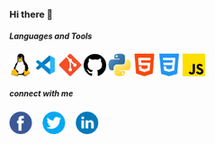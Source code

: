 ### Hi there 👋

##### Languages and Tools

<img src="./imgs/linux.png" width="40px" height="40px"/>
<img src="./imgs/vs.png" width="40px" height="40px"/>
<img src="./imgs/git.png" width="40px" height="40px"/>
<img src="./imgs/github.png" width="40px" height="40px"/>
<img src="./imgs/python.png" width="40px" height="40px"/>
<img src="./imgs/html.png" width="40px" height="40px"/>
<img src="./imgs/css.png" width="40px" height="40px"/>
<img src="./imgs/js.png" width="40px" height="40px"/>

##### connect with me

[<img src="./imgs/facebook.png" width="40px" height="40px" style="margin-right:15px"/>](https://www.facebook.com/es.ahmedhamdy)
[<img src="./imgs/twitter.png" width="40px" height="40px" style="margin-right:15px"/>](https://twitter.com/eAhmedHamdy)
[<img src="./imgs/linkedin.png" width="40px" height="40px" style="margin-right:15px"/>](https://www.linkedin.com/in/ahmed-elsayed20/)

<!--
**Ahmedhamdy96/Ahmedhamdy96** is a ✨ _special_ ✨ repository because its `README.md` (this file) appears on your GitHub profile.

Here are some ideas to get you started:

- 🔭 I’m currently working on ...
- 🌱 I’m currently learning ...
- 👯 I’m looking to collaborate on ...
- 🤔 I’m looking for help with ...
- 💬 Ask me about ...
- 📫 How to reach me: ...
- 😄 Pronouns: ...
- ⚡ Fun fact: ...
-->
